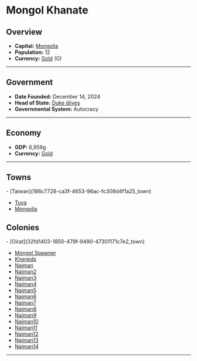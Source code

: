 <!--UNDEDITED FILE, remove this entire line if this file has been edited!-->
# <!--NAME-->Mongol Khanate<!--NAME-->

## Overview

- **Capital:** <!--CAPITAL_LINK-->[Mongolia](e257c6a9-d418-4914-91f2-50d165c23a6b_town)<!--CAPITAL_LINK-->
- **Population:** <!--POPULATION-->12<!--POPULATION-->
- **Currency:** <!--CURRENCY_LINK-->[Gold](Gold_currency)<!--CURRENCY_LINK--> (<!--CURRENCY_ABV-->G<!--CURRENCY_ABV-->)

---

## Government

- **Date Founded:** <!--FOUNDED-->December 14, 2024<!--FOUNDED-->
- **Head of State:** <!--LEADER_TITLE_LINK-->[Duke diives](diives_user)<!--LEADER_TITLE_LINK-->
- **Governmental System:** <!--GOVERNMENT-->Autocracy<!--GOVERNMENT-->

---

## Economy

- **GDP:** <!--GDP-->6,959g<!--GDP-->
- **Currency:** <!--CURRENCY_LINK-->[Gold](Gold_currency)<!--CURRENCY_LINK-->

---

## Towns

<!--TOWNS-->- [Taiwan](186c7728-ca3f-4653-96ac-fc309d4f1a25_town)
- [Tuva](473c5136-3421-4b20-9cfe-15875828f83f_town)
- [Mongolia](e257c6a9-d418-4914-91f2-50d165c23a6b_town)<!--TOWNS-->

## Colonies

<!--COLONIES-->- [Oirat](32fd1403-1850-479f-9490-47301171c7e2_town)
- [Mongol Spawner](df6eeb5b-6e0f-4d8e-a7d9-244b61b15d01_town)
- [Khereids](6e39b656-7a73-4935-90b2-dc873d21af71_town)
- [Naiman](65ed6c18-8a8d-4884-996c-a4e24fce083c_town)
- [Naiman2](a66af39f-8c1f-4fcc-83d1-13657abcf8c3_town)
- [Naiman3](75a6ad06-c917-407a-83dc-d1c1d89b5633_town)
- [Naiman4](c620b662-f2fc-433f-953e-e2e2937d5241_town)
- [Naiman5](63d96171-abfb-42c3-8223-d16691326433_town)
- [Naiman6](fbe73cd7-5cdf-4d44-9c0f-07ab30ee1a41_town)
- [Naiman7](904e35a2-9417-40c4-8775-cc93185be8da_town)
- [Naiman8](77687186-001b-464a-8797-8997821df75d_town)
- [Naiman9](71c7dc23-6b52-443e-b976-b04343a7c1fe_town)
- [Naiman10](b1be72d7-305c-4256-9b46-b05f586e3076_town)
- [Naiman11](0a069f51-3a6b-4c74-956c-ef358fe4f2b5_town)
- [Naiman12](95a87eb3-e52f-46a0-a24c-2b8d3b931706_town)
- [Naiman13](120a10d7-a905-42ea-9cb1-9bd83fa37b11_town)
- [Naiman14](0ad670ab-ec49-4324-9d89-aaccb958c761_town)<!--COLONIES-->

---
